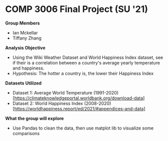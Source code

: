 # COMP 3006 Final Project (SU '21)
**Group Members**
- Ian Mckellar
- Tiffany Zhang

**Analysis Objective**
- Using the Wiki Weather Dataset and World Happiness Index dataset, see if their is a correlation between a country's average yearly temperature and happiness.
- Hypothesis: The hotter a country is, the lower their Happiness Index

**Datasets Utilized**
- Dataset 1: Average World Temperature (1991-2020) [https://climateknowledgeportal.worldbank.org/download-data]
- Dataset 2: World Happiness Index (2008-2020) [https://worldhappiness.report/ed/2021/#appendices-and-data]

**What the group will explore**
- Use Pandas to clean the data, then use matplot lib to visualize some comparisons

